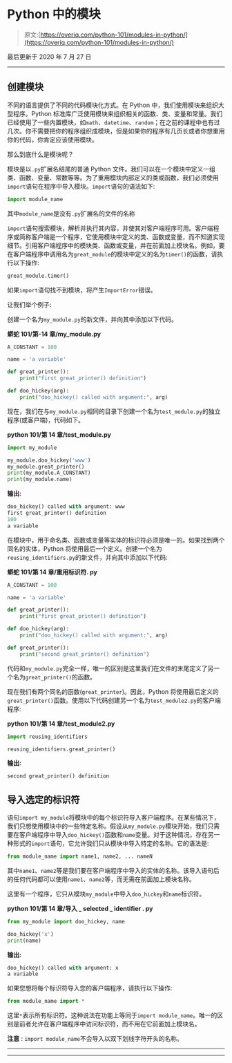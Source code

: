 # Python 中的模块

> 原文:[https://overiq.com/python-101/modules-in-python/](https://overiq.com/python-101/modules-in-python/)

最后更新于 2020 年 7 月 27 日

* * *

## 创建模块

不同的语言提供了不同的代码模块化方式。在 Python 中，我们使用模块来组织大型程序。Python 标准库广泛使用模块来组织相关的函数、类、变量和常量。我们已经使用了一些内置模块，如`math`、`datetime`、`random`；在之前的课程中也有过几次。你不需要把你的程序组织成模块，但是如果你的程序有几页长或者你想重用你的代码，你肯定应该使用模块。

那么到底什么是模块呢？

模块是以`.py`扩展名结尾的普通 Python 文件。我们可以在一个模块中定义一组类、函数、变量、常数等等。为了重用模块内部定义的类或函数，我们必须使用`import`语句在程序中导入模块。`import`语句的语法如下:

```py
import module_name

```

其中`module_name`是没有`.py`扩展名的文件的名称

`import`语句搜索模块，解析并执行其内容，并使其对客户端程序可用。客户端程序或简称客户端是一个程序，它使用模块中定义的类、函数或变量，而不知道实现细节。引用客户端程序中的模块类、函数或变量，并在前面加上模块名。例如，要在客户端程序中调用名为`great_module`的模块中定义的名为`timer()`的函数，请执行以下操作:

```py
great_module.timer()

```

如果`import`语句找不到模块，将产生`ImportError`错误。

让我们举个例子:

创建一个名为`my_module.py`的新文件，并向其中添加以下代码。

**蟒蛇 101/第-14 章/my_module.py**

```py
A_CONSTANT = 100

name = 'a variable'

def great_printer():
    print("first great_printer() definition")

def doo_hickey(arg):
    print("doo_hickey() called with argument:", arg)

```

现在，我们在与`my_module.py`相同的目录下创建一个名为`test_module.py`的独立程序(或客户端)，代码如下。

**python 101/第 14 章/test_module.py**

```py
import my_module

my_module.doo_hickey('www')
my_module.great_printer()
print(my_module.A_CONSTANT)
print(my_module.name)

```

**输出:**

```py
doo_hickey() called with argument: www
first great_printer() definition
100
a variable

```

在模块中，用于命名类、函数或变量等实体的标识符必须是唯一的。如果找到两个同名的实体，Python 将使用最后一个定义。创建一个名为`reusing_identifiers.py`的新文件，并向其中添加以下代码:

**蟒蛇 101/第 14 章/重用标识符. py**

```py
A_CONSTANT = 100

name = 'a variable'

def great_printer():
    print("first great_printer() definition")

def doo_hickey(arg):
    print("doo_hickey() called with argument:", arg)

def great_printer():
    print("second great_printer() definition")

```

代码和`my_module.py`完全一样，唯一的区别是这里我们在文件的末尾定义了另一个名为`great_printer()`的函数。

现在我们有两个同名的函数(`great_printer`)。因此，Python 将使用最后定义的`great_printer()`函数。使用以下代码创建另一个名为`test_module2.py`的客户端程序:

**python 101/第 14 章/test_module2.py**

```py
import reusing_identifiers

reusing_identifiers.great_printer()

```

**输出:**

```py
second great_printer() definition

```

## 导入选定的标识符

语句`import my_module`将模块中的每个标识符导入客户端程序。在某些情况下，我们只想使用模块中的一些特定名称。假设从`my_module.py`模块开始，我们只需要在客户端程序中导入`doo_hickey()`函数和`name`变量。对于这种情况，存在另一种形式的`import`语句，它允许我们只从模块中导入特定的名称。它的语法是:

```py
from module_name import name1, name2, ... nameN

```

其中`name1`、`name2`等是我们要在客户端程序中导入的实体的名称。该导入语句后的任何代码都可以使用`name1`、`name2`等，而无需在前面加上模块名称。

这里有一个程序，它只从模块`my_module`中导入`doo_hickey`和`name`标识符。

**python 101/第 14 章/导入 _ selected _ identifier . py**

```py
from my_module import doo_hickey, name

doo_hickey('x')
print(name)

```

**输出:**

```py
doo_hickey() called with argument: x
a variable

```

如果您想将每个标识符导入您的客户端程序，请执行以下操作:

```py
from module_name import *

```

这里`*`表示所有标识符。这种说法在功能上等同于`import module_name`。唯一的区别是前者允许在客户端程序中访问标识符，而不用在它前面加上模块名。

**注意** : `import module_name`不会导入以双下划线字符开头的名称。

* * *

* * *